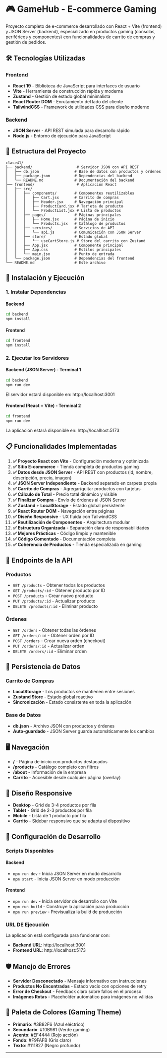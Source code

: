 # 🎮 GameHub - E-commerce Gaming

Proyecto completo de e-commerce desarrollado con React + Vite (frontend) y JSON Server (backend), especializado en productos gaming (consolas, periféricos y componentes) con funcionalidades de carrito de compras y gestión de pedidos.

## 🛠️ Tecnologías Utilizadas

### Frontend

-   **React 19** - Biblioteca de JavaScript para interfaces de usuario
-   **Vite** - Herramienta de construcción rápida y moderna
-   **Zustand** - Gestión de estado global minimalista
-   **React Router DOM** - Enrutamiento del lado del cliente
-   **TailwindCSS** - Framework de utilidades CSS para diseño moderno

### Backend

-   **JSON Server** - API REST simulada para desarrollo rápido
-   **Node.js** - Entorno de ejecución para JavaScript

## 📁 Estructura del Proyecto

```
clase41/
├── backend/                    # Servidor JSON con API REST
│   ├── db.json                # Base de datos con productos y órdenes
│   ├── package.json           # Dependencias del backend
│   └── README.md              # Documentación del backend
├── frontend/                   # Aplicación React
│   ├── src/
│   │   ├── components/        # Componentes reutilizables
│   │   │   ├── Cart.jsx       # Carrito de compras
│   │   │   ├── Header.jsx     # Navegación principal
│   │   │   ├── ProductCard.jsx # Tarjeta de producto
│   │   │   └── ProductList.jsx # Lista de productos
│   │   ├── pages/             # Páginas principales
│   │   │   ├── Home.jsx       # Página de inicio
│   │   │   └── Products.jsx   # Catálogo de productos
│   │   ├── services/          # Servicios de API
│   │   │   └── api.js         # Comunicación con JSON Server
│   │   ├── store/             # Estado global
│   │   │   └── useCartStore.js # Store del carrito con Zustand
│   │   ├── App.jsx            # Componente principal
│   │   ├── App.css            # Estilos principales
│   │   └── main.jsx           # Punto de entrada
│   └── package.json           # Dependencias del frontend
└── README.md                  # Este archivo
```

## 🚀 Instalación y Ejecución

### 1. Instalar Dependencias

#### Backend

```bash
cd backend
npm install
```

#### Frontend

```bash
cd frontend
npm install
```

### 2. Ejecutar los Servidores

#### Backend (JSON Server) - Terminal 1

```bash
cd backend
npm run dev
```

El servidor estará disponible en: http://localhost:3001

#### Frontend (React + Vite) - Terminal 2

```bash
cd frontend
npm run dev
```

La aplicación estará disponible en: http://localhost:5173

## 📋 Funcionalidades Implementadas

1. **✅ Proyecto React con Vite** - Configuración moderna y optimizada
2. **✅ Sitio E-commerce** - Tienda completa de productos gaming
3. **✅ Datos desde JSON Server** - API REST con productos (id, nombre, descripción, precio, imagen)
4. **✅ JSON Server Independiente** - Backend separado en carpeta propia
5. **✅ Carrito de Compras** - Agregar/quitar productos con tarjetas
6. **✅ Cálculo de Total** - Precio total dinámico y visible
7. **✅ Finalizar Compra** - Envío de órdenes al JSON Server
8. **✅ Zustand + LocalStorage** - Estado global persistente
9. **✅ React Router DOM** - Navegación entre páginas
10. **✅ Diseño Responsive** - UX fluida con TailwindCSS
11. **✅ Reutilización de Componentes** - Arquitectura modular
12. **✅ Estructura Organizada** - Separación clara de responsabilidades
13. **✅ Mejores Prácticas** - Código limpio y mantenible
14. **✅ Código Comentado** - Documentación completa
15. **✅ Coherencia de Productos** - Tienda especializada en gaming

## 🎯 Endpoints de la API

### Productos

-   `GET /products` - Obtener todos los productos
-   `GET /products/:id` - Obtener producto por ID
-   `POST /products` - Crear nuevo producto
-   `PUT /products/:id` - Actualizar producto
-   `DELETE /products/:id` - Eliminar producto

### Órdenes

-   `GET /orders` - Obtener todas las órdenes
-   `GET /orders/:id` - Obtener orden por ID
-   `POST /orders` - Crear nueva orden (checkout)
-   `PUT /orders/:id` - Actualizar orden
-   `DELETE /orders/:id` - Eliminar orden

## 💾 Persistencia de Datos

### Carrito de Compras

-   **LocalStorage** - Los productos se mantienen entre sesiones
-   **Zustand Store** - Estado global reactivo
-   **Sincronización** - Estado consistente en toda la aplicación

### Base de Datos

-   **db.json** - Archivo JSON con productos y órdenes
-   **Auto-guardado** - JSON Server guarda automáticamente los cambios

## 🖥️ Navegación

-   **/** - Página de inicio con productos destacados
-   **/products** - Catálogo completo con filtros
-   **/about** - Información de la empresa
-   **Carrito** - Accesible desde cualquier página (overlay)

## 📱 Diseño Responsive

-   **Desktop** - Grid de 3-4 productos por fila
-   **Tablet** - Grid de 2-3 productos por fila
-   **Mobile** - Lista de 1 producto por fila
-   **Carrito** - Sidebar responsivo que se adapta al dispositivo

## 🔧 Configuración de Desarrollo

### Scripts Disponibles

#### Backend

-   `npm run dev` - Inicia JSON Server en modo desarrollo
-   `npm start` - Inicia JSON Server en modo producción

#### Frontend

-   `npm run dev` - Inicia servidor de desarrollo con Vite
-   `npm run build` - Construye la aplicación para producción
-   `npm run preview` - Previsualiza la build de producción

### URL DE Ejecución

La aplicación está configurada para funcionar con:

-   **Backend URL**: http://localhost:3001
-   **Frontend URL**: http://localhost:5173

## 🛡️ Manejo de Errores

-   **Servidor Desconectado** - Mensaje informativo con instrucciones
-   **Productos No Encontrados** - Estado vacío con opciones de retry
-   **Error de Checkout** - Feedback claro sobre fallos en el proceso
-   **Imágenes Rotas** - Placeholder automático para imágenes no válidas

## 🎨 Paleta de Colores (Gaming Theme)

-   **Primario**: #3B82F6 (Azul eléctrico)
-   **Secundario**: #10B981 (Verde gaming)
-   **Acento**: #EF4444 (Rojo acción)
-   **Fondo**: #F9FAFB (Gris claro)
-   **Texto**: #111827 (Negro profundo)

---
